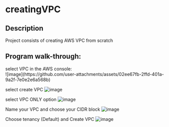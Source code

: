 # creatingVPC
<h2>Description</h2>
Project consists of creating AWS VPC from scratch 
<br />
<h2>Program walk-through:</h2>
select VPC in the AWS console: <br/>
![image](https://github.com/user-attachments/assets/02ee67fb-2ffd-401a-9a2f-7e0e2e6a568b)

select create VPC
![image](https://github.com/user-attachments/assets/e2e74f4f-cf8e-4c06-b202-38c85806645e)

select VPC ONLY option
![image](https://github.com/user-attachments/assets/e893a255-6cdc-4b14-8b2f-6b3ccd562ed4)

Name your VPC and choose your CIDR block 
![image](https://github.com/user-attachments/assets/cf0c7e89-840a-4710-a984-3d355341fd2f)

Choose tenancy (Default) and Create VPC
![image](https://github.com/user-attachments/assets/c0bb4edb-dda2-4b2a-9bd3-cab74feec9c2)
